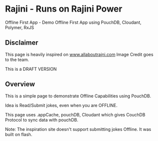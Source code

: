 # Rajini - Runs on Rajini Power
Offline First App - Demo
Offline First App using PouchDB, Cloudant, Polymer, RxJS

## Disclaimer

This page is heavily inspired on  www.allaboutrajni.com
Image Credit goes to the team. 

This is a DRAFT VERSION

## Overview
This is a simple page to demonstrate Offline Capabilities using PouchDB. 

Idea is Read/Submit jokes, even when you are OFFLINE.

This page uses .appCache, pouchDB, Cloudant which gives CouchDB Protocol to sync data with pouchDB.


Note: The inspiration site doesn't support submitting jokes Offline. It was built on flash.